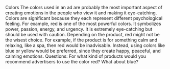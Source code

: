 Colors
The colors used in an ad are probably the most important aspect of creating emotions in the people who view it and making it eye-catching. Colors are significant because they each represent different psychological feeling. For example, red is one of the most powerful colors. It symbolizes power, passion, energy, and urgency. It is extremely eye-catching but should be used with caution. Depending on the product, red might not be the wisest choice. For example, if the product is for something calm and relaxing, like a spa, then red would be inadvisable. Instead, using colors like blue or yellow would be preferred, since they create happy, peaceful, and calming emotions.
Questions:
For what kind of products would you recommend advertisers to use the color red? What about blue?



